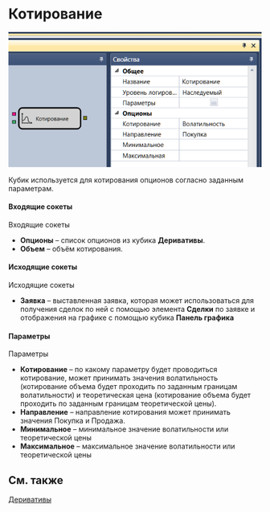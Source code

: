 # Котирование

![Designer Quoting 00](../images/Designer_Quoting_00.png)

Кубик используется для котирования опционов согласно заданным параметрам.

#### Входящие сокеты

Входящие сокеты

- **Опционы** – список опционов из кубика **Деривативы**.
- **Объем** – объём котирования.

#### Исходящие сокеты

Исходящие сокеты

- **Заявка** – выставленная заявка, которая может использоваться для получения сделок по ней с помощью элемента **Сделки** по заявке и отображения на графике с помощью кубика **Панель графика**

#### Параметры

Параметры

- **Котирование** – по какому параметру будет проводиться котирование, может принимать значения волатильность (котирование объема будет проходить по заданным границам волатильности) и теоретическая цена (котирование объема будет проходить по заданным границам теоретической цены).
- **Направление** – направление котирования может принимать значения Покупка и Продажа.
- **Минимальное** – минимальное значение волатильности или теоретической цены 
- **Максимальное** – максимальное значение волатильности или теоретической цены

## См. также

[Деривативы](Designer_Derivatives.md)
